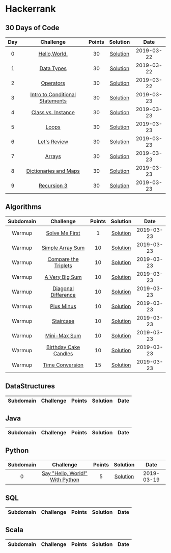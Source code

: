 # Hackerrank


## 30 Days of Code

| <center>Day</center> | <center>Challenge</center> | <center>Points</center> | <center>Solution</center> | <center>Date</center> |
|:--------:|:--------:|:--------:|:--------:|:--------:|
| <center>0</center> | <center>[Hello,World.](https://www.hackerrank.com/challenges/30-hello-world/problem) </center> | <center>30</center> | <center>[Solution](./30DaysofCode/Day0.java)</center> | <center>2019-03-22</center>
| <center>1</center> | <center>[Data Types](https://www.hackerrank.com/challenges/30-data-types/problem) </center> | <center>30</center> | <center> [Solution](./30DaysofCode/Day1.java)</center> | <center>2019-03-22</center>
| <center>2</center> | <center>[Operators](https://www.hackerrank.com/challenges/30-operators/problem) </center> | <center>30</center> | <center> [Solution](./30DaysofCode/Day2.java)</center> | <center>2019-03-22</center>
| <center>3</center> | <center>[Intro to Conditional Statements](https://www.hackerrank.com/challenges/30-conditional-statements/problem) </center> | <center>30</center> | <center> [Solution](./30DaysofCode/Day3.java)</center> | <center>2019-03-23</center>
| <center>4</center> | <center>[Class vs. Instance](https://www.hackerrank.com/challenges/30-class-vs-instance/problem) </center> | <center>30</center> | <center> [Solution](./30DaysofCode/Day4.java)</center> | <center>2019-03-23</center>
| <center>5</center> | <center>[Loops](https://www.hackerrank.com/challenges/30-loops/problem) </center> | <center>30</center> | <center> [Solution](./30DaysofCode/Day5.java)</center> | <center>2019-03-23</center>
| <center>6</center> | <center>[Let's Review](https://www.hackerrank.com/challenges/30-review-loop/problem) </center> | <center>30</center> | <center> [Solution](./30DaysofCode/Day6.java)</center> | <center>2019-03-23</center>
| <center>7</center> | <center>[Arrays](https://www.hackerrank.com/challenges/30-arrays/problem) </center> | <center>30</center> | <center> [Solution](./30DaysofCode/Day7.java)</center> | <center>2019-03-23</center>
| <center>8</center> | <center>[Dictionaries and Maps](https://www.hackerrank.com/challenges/30-dictionaries-and-maps/problem) </center> | <center>30</center> | <center> [Solution](./30DaysofCode/Day8.java)</center> | <center>2019-03-23</center>
| <center>9</center> | <center>[Recursion 3](https://www.hackerrank.com/challenges/30-recursion/problem) </center> | <center>30</center> | <center> [Solution](./30DaysofCode/Day9.java)</center> | <center>2019-03-23</center>


## Algorithms

| <center>Subdomain</center> | <center>Challenge</center> | <center>Points</center> | <center>Solution</center> | <center>Date</center> |
|:--------:|:--------:|:--------:|:--------:|:--------:|
| <center>Warmup</center> | <center>[Solve Me First](https://www.hackerrank.com/challenges/solve-me-first/problem) </center> | <center>1</center> | <center>[Solution](./Algorithms/SolveMeFirst.java)</center> | <center>2019-03-23</center>
| <center>Warmup</center> | <center>[Simple Array Sum](https://www.hackerrank.com/challenges/simple-array-sum/problem) </center> | <center>10</center> | <center>[Solution](./Algorithms/SimpleArraySum.java)</center> | <center>2019-03-23</center>
| <center>Warmup</center> | <center>[Compare the Triplets](https://www.hackerrank.com/challenges/compare-the-triplets/problem) </center> | <center>10</center> | <center>[Solution](./Algorithms/CompareTheTriplets.java)</center> | <center>2019-03-23</center>
| <center>Warmup</center> | <center>[A Very Big Sum](https://www.hackerrank.com/challenges/a-very-big-sum/submissions/code/64905668) </center> | <center>10</center> | <center>[Solution](./Algorithms/AVeryBigSum.java)</center> | <center>2019-03-23</center>
| <center>Warmup</center> | <center>[Diagonal Difference](https://www.hackerrank.com/challenges/diagonal-difference/problem) </center> | <center>10</center> | <center>[Solution](./Algorithms/DiagonalDifference.java)</center> | <center>2019-03-23</center>
| <center>Warmup</center> | <center>[Plus Minus](https://www.hackerrank.com/challenges/plus-minus/problem) </center> | <center>10</center> | <center>[Solution](./Algorithms/PlusMinus.java)</center> | <center>2019-03-23</center>
| <center>Warmup</center> | <center>[Staircase](https://www.hackerrank.com/challenges/staircase/problem) </center> | <center>10</center> | <center>[Solution](./Algorithms/Staircase.java)</center> | <center>2019-03-23</center>
| <center>Warmup</center> | <center>[Mini-Max Sum](https://www.hackerrank.com/challenges/mini-max-sum/problem) </center> | <center>10</center> | <center>[Solution](./Algorithms/MiniMaxSum.java)</center> | <center>2019-03-23</center>
| <center>Warmup</center> | <center>[Birthday Cake Candles](https://www.hackerrank.com/challenges/birthday-cake-candles/problem) </center> | <center>10</center> | <center>[Solution](./Algorithms/BirthdayCakeCandles.java)</center> | <center>2019-03-23</center>
| <center>Warmup</center> | <center>[Time Conversion](https://www.hackerrank.com/challenges/time-conversion/problem) </center> | <center>15</center> | <center>[Solution](./Algorithms/TimeConversion.java)</center> | <center>2019-03-23</center>


## DataStructures

|<center> Subdomain </center> | <center> Challenge </center> | <center> Points </center> | <center> Solution </center> | <center> Date </center> |
|:--------:|:--------:|:--------:|:--------:|:--------:|

## Java

| <center> Subdomain </center> | <center> Challenge </center> | <center> Points </center> | <center> Solution </center> | <center> Date </center> |
|:--------:|:--------:|:--------:|:--------:|:--------:|

## Python

|<center> Subdomain </center> | <center> Challenge </center> | <center> Points </center> | <center> Solution </center> | <center> Date </center> |
|:--------:|:--------:|:--------:|:--------:|:--------:|
|<center> 0 </center> | <center> [Say "Hello, World!" With Python](https://www.hackerrank.com/challenges/py-hello-world/problem) </center> | <center> 5 </center> | <center> [Solution](./Python/helloWorld.py) </center> | <center> 2019-03-19 </center>

## SQL

| <center> Subdomain </center> | <center> Challenge </center> | <center> Points </center> | <center> Solution </center> | <center> Date </center> |
|:--------:|:--------:|:--------:|:--------:|:--------:|

## Scala

| <center> Subdomain </center> | <center> Challenge </center> | <center> Points </center> | <center> Solution </center> | <center> Date </center> |
|:--------:|:--------:|:--------:|:--------:|:--------:|

